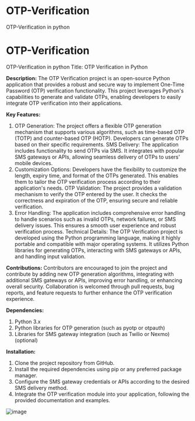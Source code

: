 # OTP-Verification
OTP-Verification in python
# OTP-Verification
OTP-Verification in python
Title: OTP Verification in Python

**Description:**
The OTP Verification project is an open-source Python application that provides a robust and secure way to implement One-Time Password (OTP) verification functionality. This project leverages Python's capabilities to generate and validate OTPs, enabling developers to easily integrate OTP verification into their applications.

**Key Features:**
1. OTP Generation: The project offers a flexible OTP generation mechanism that supports various algorithms, such as time-based OTP (TOTP) and counter-based OTP (HOTP). Developers can generate OTPs based on their specific requirements.
SMS Delivery: The application includes functionality to send OTPs via SMS. It integrates with popular SMS gateways or APIs, allowing seamless delivery of OTPs to users' mobile devices.
2. Customization Options: Developers have the flexibility to customize the length, expiry time, and format of the OTPs generated. This enables them to tailor the OTP verification process according to their application's needs.
OTP Validation: The project provides a validation mechanism to verify the OTP entered by the user. It checks the correctness and expiration of the OTP, ensuring secure and reliable verification.
3. Error Handling: The application includes comprehensive error handling to handle scenarios such as invalid OTPs, network failures, or SMS delivery issues. This ensures a smooth user experience and robust verification process.
Technical Details:
The OTP Verification project is developed using the Python programming language, making it highly portable and compatible with major operating systems. It utilizes Python libraries for generating OTPs, interacting with SMS gateways or APIs, and handling input validation.

**Contributions:**
Contributors are encouraged to join the project and contribute by adding new OTP generation algorithms, integrating with additional SMS gateways or APIs, improving error handling, or enhancing overall security. Collaboration is welcomed through pull requests, bug reports, and feature requests to further enhance the OTP verification experience.

**Dependencies:**
1. Python 3.x
2. Python libraries for OTP generation (such as pyotp or otpauth)
3. Libraries for SMS gateway integration (such as Twilio or Nexmo) (optional)

**Installation:**
1. Clone the project repository from GitHub.
2. Install the required dependencies using pip or any preferred package manager.
3. Configure the SMS gateway credentials or APIs according to the desired SMS delivery method.
4. Integrate the OTP verification module into your application, following the provided documentation and examples.

![image](https://github.com/chawanmansi/OTP-Verification/assets/97017390/9faf8441-e52b-436a-9d27-a03037613a96)




